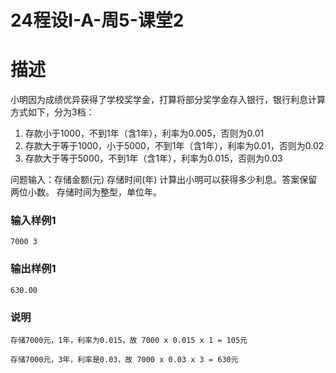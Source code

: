 # 24程设I-A-周5-课堂2

# 描述

小明因为成绩优异获得了学校奖学金，打算将部分奖学金存入银行，银行利息计算方式如下，分为3档：

1. 存款小于1000，不到1年（含1年），利率为0.005，否则为0.01
2. 存款大于等于1000，小于5000，不到1年（含1年），利率为0.01，否则为0.02
3. 存款大于等于5000，不到1年（含1年），利率为0.015，否则为0.03

问题输入：存储金额(元) 存储时间(年)
计算出小明可以获得多少利息。答案保留两位小数。
存储时间为整型，单位年。

### 输入样例1

```
7000 3
```

### 输出样例1

```
630.00
```

### 说明

```
存储7000元，1年，利率为0.015，故 7000 x 0.015 x 1 = 105元
```

```
存储7000元，3年，利率是0.03，故 7000 x 0.03 x 3 = 630元
```

